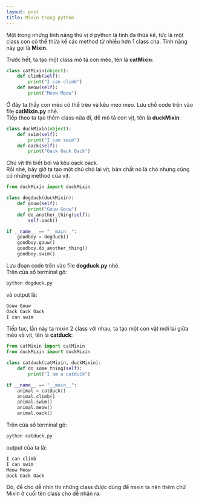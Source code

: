 ```yaml
---
layout: post
title: Mixin trong python
---
```


Một trong những tính năng thú vị ở python là tính đa thừa kế, tức là một class con có thể thừa kế các method từ nhiều hơn 1 class cha. Tính năng này gọi là **Mixin**.

Trước hết, ta tạo một class mô tả con mèo, tên là **catMixin**:  
```python
class catMixin(object):
    def climb(self):
        print("I can climb")
    def meow(self):
        print("Meow Meow")
```  
Ở đây ta thấy con mèo có thể trèo và kêu meo meo.
Lưu chỗ code trên vào file **catMixin.py** nhé.  
Tiếp theo ta tạo thêm class nữa đi, để mô tả con vịt, tên là **duckMixin**:  
```python
class duckMixin(object):
    def swim(self):
        print("I can swim")
    def oack(self):
        print("Oack Oack Oack")
```  
Chú vịt thì biết bơi và kêu oack oack.  
Rồi nhé, bây giờ ta tạo một chú chó lai vịt, bản chất nó là chó nhưng cũng có những method của vịt.  
```python
from duckMixin import duckMixin

class dogduck(duckMixin):
    def gouw(self):
        print("Gouw Gouw")
    def do_another_thing(self):
        self.oack()

if __name__ == "__main__":
    goodboy = dogduck()
    goodboy.gouw()
    goodboy.do_another_thing()
    goodboy.swim()
```  
Lưu đoạn code trên vào file **dogduck.py** nhé.  
Trên cửa sổ terminal gõ:  
```bash
python dogduck.py
```  
và output là:
```bash
Gouw Gouw
Oack Oack Oack
I can swim
```  
Tiếp tục, lần này ta mixin 2 class với nhau, ta tạo một con vật mới lai giữa mèo và vịt, tên là **catduck**:  
```python
from catMixin import catMixin
from duckMixin import duckMixin

class catduck(catMixin, duckMixin):
    def do_some_thing(self):
        print("I am a catduck")

if __name__ == "__main__":
    animal = catduck()
    animal.climb()
    animal.swim()
    animal.meow()
    animal.oack()
```  
Trên cửa sổ terminal gõ:  
```bash
python catduck.py
```  
output của ta là:  
```bash
I can climb
I can swim
Meow Meow
Oack Oack Oack
```  
Đó, để cho dễ nhìn thì những class được dùng để mixin ta nên thêm chữ Mixin ở cuối tên class cho dễ nhận ra.